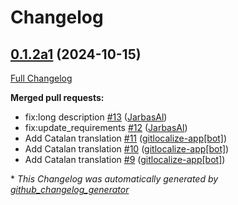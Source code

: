 # Changelog

## [0.1.2a1](https://github.com/OpenVoiceOS/skill-ovos-parrot/tree/0.1.2a1) (2024-10-15)

[Full Changelog](https://github.com/OpenVoiceOS/skill-ovos-parrot/compare/V0.0.1...0.1.2a1)

**Merged pull requests:**

- fix:long description [\#13](https://github.com/OpenVoiceOS/skill-ovos-parrot/pull/13) ([JarbasAl](https://github.com/JarbasAl))
- fix:update\_requirements [\#12](https://github.com/OpenVoiceOS/skill-ovos-parrot/pull/12) ([JarbasAl](https://github.com/JarbasAl))
- Add Catalan translation [\#11](https://github.com/OpenVoiceOS/skill-ovos-parrot/pull/11) ([gitlocalize-app[bot]](https://github.com/apps/gitlocalize-app))
- Add Catalan translation [\#10](https://github.com/OpenVoiceOS/skill-ovos-parrot/pull/10) ([gitlocalize-app[bot]](https://github.com/apps/gitlocalize-app))
- Add Catalan translation [\#9](https://github.com/OpenVoiceOS/skill-ovos-parrot/pull/9) ([gitlocalize-app[bot]](https://github.com/apps/gitlocalize-app))



\* *This Changelog was automatically generated by [github_changelog_generator](https://github.com/github-changelog-generator/github-changelog-generator)*
